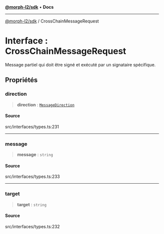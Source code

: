 [**@morph-l2/sdk**](../globals.md) • **Docs**

***

[@morph-l2/sdk](../globals.md) / CrossChainMessageRequest

# Interface : CrossChainMessageRequest

Message partiel qui doit être signé et exécuté par un signataire spécifique.

## Propriétés

### direction

> **direction** : [`MessageDirection`](../enumerations/MessageDirection.md)

#### Source

src/interfaces/types.ts:231

***

### message

> **message** : `string`

#### Source

src/interfaces/types.ts:233

***

### target

> **target** : `string`

#### Source

src/interfaces/types.ts:232
